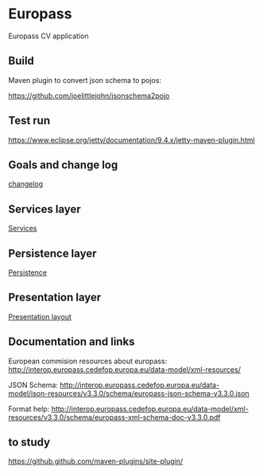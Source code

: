 # Europass

Europass CV application

## Build

Maven plugin to convert json schema to pojos:

https://github.com/joelittlejohn/jsonschema2pojo

## Test run
https://www.eclipse.org/jetty/documentation/9.4.x/jetty-maven-plugin.html

## Goals and change log

[changelog](CHANGELOG.md)

## Services layer
[Services](src/site/markdown/SERVICES.md)

## Persistence layer
[Persistence](src/site/markdown/PERSISTENCE.md)

## Presentation layer
[Presentation layout](src/site/markdown/LAYOUT.md)

## Documentation and links

European commision resources about europass:
http://interop.europass.cedefop.europa.eu/data-model/xml-resources/

JSON Schema:
http://interop.europass.cedefop.europa.eu/data-model/json-resources/v3.3.0/schema/europass-json-schema-v3.3.0.json

Format help:
http://interop.europass.cedefop.europa.eu/data-model/xml-resources/v3.3.0/schema/europass-xml-schema-doc-v3.3.0.pdf

## to study

https://github.github.com/maven-plugins/site-plugin/
